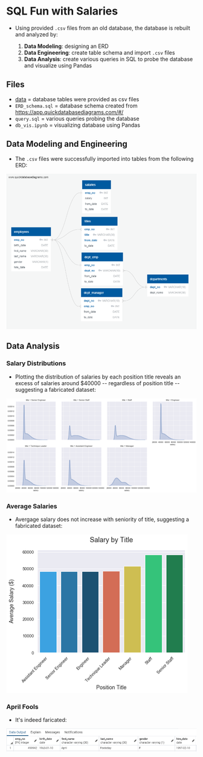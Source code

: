 # SQL Fun with Salaries
* Using provided `.csv` files from an old database, the database is rebuilt and analyzed by:

  1. **Data Modeling**: designing an ERD
  2. **Data Engineering**: create table schema and import `.csv` files
  3. **Data Analysis**: create various queries in SQL to probe the database and visualize using Pandas

## Files
* [data](https://github.com/L0per/SQL-Challenge/tree/master/data) = database tables were provided as csv files
* `ERD_schema.sql` = database schema created from https://app.quickdatabasediagrams.com/#/
* `query.sql` = various queries probing the database
* `db_vis.ipynb` = visualizing database using Pandas

## Data Modeling and Engineering
* The `.csv` files were successfully imported into tables from the following ERD:

![ERD](https://github.com/L0per/SQL-Challenge/blob/master/Images/ERD.png?raw=true)

## Data Analysis
### Salary Distributions
* Plotting the distribution of salaries by each position title reveals an excess of salaries around $40000 -- regardless of position title -- suggesting a fabricated dataset:

![salary distributions](https://github.com/L0per/SQL-Challenge/blob/master/Images/dist_title_salaries.png?raw=true)

### Average Salaries
* Avergage salary does not increase with seniority of title, suggesting a fabricated dataset:

![salary barplot](https://github.com/L0per/SQL-Challenge/blob/master/Images/bar_title_salaries.png?raw=true)

### April Fools
* It's indeed faricated:

![aprilfools](https://github.com/L0per/SQL-Challenge/blob/master/Images/aprilfools.PNG?raw=true)
